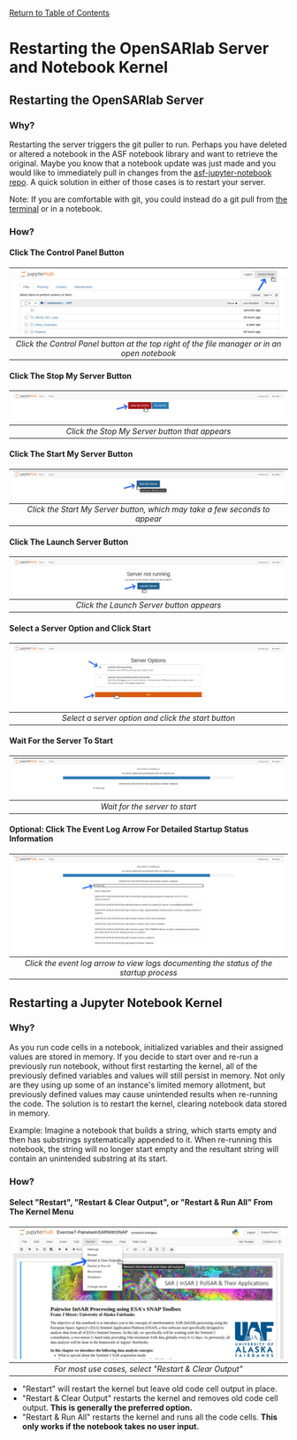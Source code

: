 [Return to Table of Contents](../user.md)

# Restarting the OpenSARlab Server and Notebook Kernel

## Restarting the OpenSARlab Server
### Why?
Restarting the server triggers the git puller to run. Perhaps you have deleted or altered a notebook in the ASF notebook library and want to retrieve the original. Maybe you know that a notebook update was just made and you would like to immediately pull in changes from the [asf-jupyter-notebook repo](https://github.com/asfadmin/asf-jupyter-notebooks). A quick solution in either of those cases is to restart your server.

Note: If you are comfortable with git, you could instead do a git pull from 
[the terminal](OpenSARlab_terminal.md) or in a notebook. 

### How?
#### Click The Control Panel Button

| ![Click the Control Panel button](../assets/control_panel.png) | 
|:-------------:|
| *Click the Control Panel button at the top right of the file manager or in an open notebook* |

#### Click The Stop My Server Button

| ![Click the Stop My Server button](../assets/stop_my_server.png) | 
|:-------------:|
| *Click the Stop My Server button that appears* |

#### Click The Start My Server Button

| ![Click the Start My Server button](../assets/start_my_server.png) | 
|:-------------:|
| *Click the Start My Server button, which may take a few seconds to appear* |

#### Click The Launch Server Button

| ![Click the Launch Server button](../assets/launch_server.png) | 
|:-------------:|
| *Click the Launch Server button appears* |

#### Select a Server Option and Click Start

| ![Select a server option and click the start button](../assets/server_options.png) | 
|:-------------:|
| *Select a server option and click the start button* |

#### Wait For the Server To Start

| ![Wait for the server to start](../assets/server_status.png) | 
|:-------------:|
| *Wait for the server to start* |

#### Optional: Click The Event Log Arrow For Detailed Startup Status Information

| ![Click the event log arrow](../assets/event_log.png) | 
|:-------------:|
| *Click the event log arrow to view logs documenting the status of the startup process* |

## Restarting a Jupyter Notebook Kernel
### Why?
As you run code cells in a notebook, initialized variables and their assigned values are stored in memory. If you decide to start over and re-run a previously run notebook, without first restarting the kernel, all of the previously defined variables and values will still persist in memory. Not only are they using up some of an instance's limited memory allotment, but previously defined values may cause unintended results when re-running the code. The solution is to restart the kernel, clearing notebook data stored in memory.

Example: Imagine a notebook that builds a string, which starts empty and then has substrings systematically appended to it. When re-running this notebook, the string will no longer start empty and the resultant string will contain an unintended substring at its start.

### How?
#### Select "Restart", "Restart & Clear Output", or "Restart & Run All" From The Kernel Menu

| ![Select restart and clear all from the kernel menu](../assets/restart_clear_all.png) | 
|:-------------:|
| *For most use cases, select "Restart & Clear Output"* |

- "Restart" will restart the kernel but leave old code cell output in place.
- "Restart & Clear Output" restarts the kernel and removes old code cell output. **This is generally the preferred option.**
- "Restart & Run All" restarts the kernel and runs all the code cells. **This only works if the notebook takes no user input.**